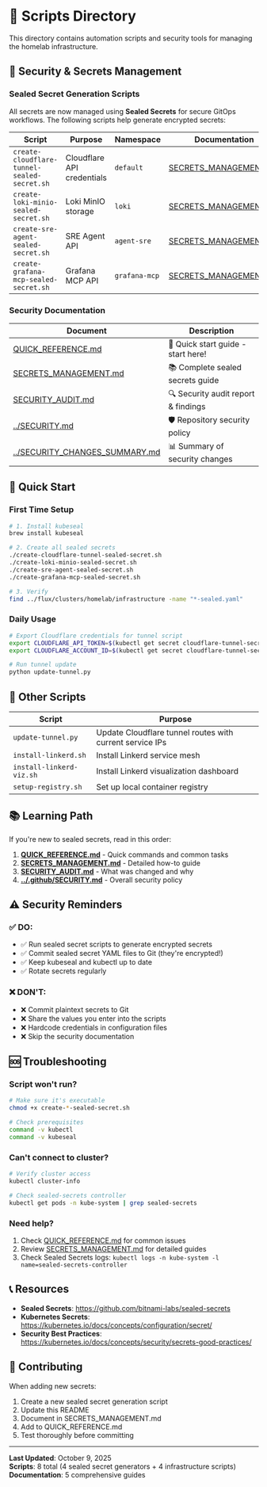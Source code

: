 # 📜 Scripts Directory

This directory contains automation scripts and security tools for managing the homelab infrastructure.

## 🔐 Security & Secrets Management

### Sealed Secret Generation Scripts

All secrets are now managed using **Sealed Secrets** for secure GitOps workflows. The following scripts help generate encrypted secrets:

| Script | Purpose | Namespace | Documentation |
|--------|---------|-----------|---------------|
| `create-cloudflare-tunnel-sealed-secret.sh` | Cloudflare API credentials | `default` | [SECRETS_MANAGEMENT.md](SECRETS_MANAGEMENT.md) |
| `create-loki-minio-sealed-secret.sh` | Loki MinIO storage | `loki` | [SECRETS_MANAGEMENT.md](SECRETS_MANAGEMENT.md) |
| `create-sre-agent-sealed-secret.sh` | SRE Agent API | `agent-sre` | [SECRETS_MANAGEMENT.md](SECRETS_MANAGEMENT.md) |
| `create-grafana-mcp-sealed-secret.sh` | Grafana MCP API | `grafana-mcp` | [SECRETS_MANAGEMENT.md](SECRETS_MANAGEMENT.md) |

### Security Documentation

| Document | Description |
|----------|-------------|
| [QUICK_REFERENCE.md](QUICK_REFERENCE.md) | 🚀 Quick start guide - start here! |
| [SECRETS_MANAGEMENT.md](SECRETS_MANAGEMENT.md) | 📚 Complete sealed secrets guide |
| [SECURITY_AUDIT.md](SECURITY_AUDIT.md) | 🔍 Security audit report & findings |
| [../SECURITY.md](../.github/SECURITY.md) | 🛡️ Repository security policy |
| [../SECURITY_CHANGES_SUMMARY.md](../SECURITY_CHANGES_SUMMARY.md) | 📊 Summary of security changes |

## 🚀 Quick Start

### First Time Setup
```bash
# 1. Install kubeseal
brew install kubeseal

# 2. Create all sealed secrets
./create-cloudflare-tunnel-sealed-secret.sh
./create-loki-minio-sealed-secret.sh
./create-sre-agent-sealed-secret.sh
./create-grafana-mcp-sealed-secret.sh

# 3. Verify
find ../flux/clusters/homelab/infrastructure -name "*-sealed.yaml"
```

### Daily Usage
```bash
# Export Cloudflare credentials for tunnel script
export CLOUDFLARE_API_TOKEN=$(kubectl get secret cloudflare-tunnel-secret -n default -o jsonpath='{.data.api-token}' | base64 -d)
export CLOUDFLARE_ACCOUNT_ID=$(kubectl get secret cloudflare-tunnel-secret -n default -o jsonpath='{.data.account-id}' | base64 -d)

# Run tunnel update
python update-tunnel.py
```

## 🔧 Other Scripts

| Script | Purpose |
|--------|---------|
| `update-tunnel.py` | Update Cloudflare tunnel routes with current service IPs |
| `install-linkerd.sh` | Install Linkerd service mesh |
| `install-linkerd-viz.sh` | Install Linkerd visualization dashboard |
| `setup-registry.sh` | Set up local container registry |

## 📚 Learning Path

If you're new to sealed secrets, read in this order:

1. **[QUICK_REFERENCE.md](QUICK_REFERENCE.md)** - Quick commands and common tasks
2. **[SECRETS_MANAGEMENT.md](SECRETS_MANAGEMENT.md)** - Detailed how-to guide
3. **[SECURITY_AUDIT.md](SECURITY_AUDIT.md)** - What was changed and why
4. **[../.github/SECURITY.md](../.github/SECURITY.md)** - Overall security policy

## ⚠️ Security Reminders

### ✅ DO:
- ✅ Run sealed secret scripts to generate encrypted secrets
- ✅ Commit sealed secret YAML files to Git (they're encrypted!)
- ✅ Keep kubeseal and kubectl up to date
- ✅ Rotate secrets regularly

### ❌ DON'T:
- ❌ Commit plaintext secrets to Git
- ❌ Share the values you enter into the scripts
- ❌ Hardcode credentials in configuration files
- ❌ Skip the security documentation

## 🆘 Troubleshooting

### Script won't run?
```bash
# Make sure it's executable
chmod +x create-*-sealed-secret.sh

# Check prerequisites
command -v kubectl
command -v kubeseal
```

### Can't connect to cluster?
```bash
# Verify cluster access
kubectl cluster-info

# Check sealed-secrets controller
kubectl get pods -n kube-system | grep sealed-secrets
```

### Need help?
1. Check [QUICK_REFERENCE.md](QUICK_REFERENCE.md) for common issues
2. Review [SECRETS_MANAGEMENT.md](SECRETS_MANAGEMENT.md) for detailed guides
3. Check Sealed Secrets logs: `kubectl logs -n kube-system -l name=sealed-secrets-controller`

## 📞 Resources

- **Sealed Secrets**: https://github.com/bitnami-labs/sealed-secrets
- **Kubernetes Secrets**: https://kubernetes.io/docs/concepts/configuration/secret/
- **Security Best Practices**: https://kubernetes.io/docs/concepts/security/secrets-good-practices/

## 📝 Contributing

When adding new secrets:

1. Create a new sealed secret generation script
2. Update this README
3. Document in SECRETS_MANAGEMENT.md
4. Add to QUICK_REFERENCE.md
5. Test thoroughly before committing

---

**Last Updated**: October 9, 2025  
**Scripts**: 8 total (4 sealed secret generators + 4 infrastructure scripts)  
**Documentation**: 5 comprehensive guides

